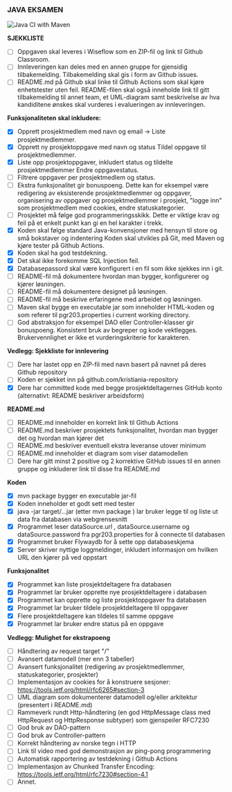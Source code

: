 ### JAVA EKSAMEN

![Java CI with Maven](https://github.com/kristiania/pgr203eksamen-tinaeile/workflows/Java%20CI%20with%20Maven/badge.svg)

**SJEKKLISTE**
- [ ] Oppgaven skal leveres i Wiseflow som en ZIP-fil og link til Github Classroom.
- [ ] Innleveringen kan deles med en annen gruppe for gjensidig tilbakemelding. Tilbakemelding skal gis i form av Github issues.
- [ ] README.md på Github skal linke til Github Actions som skal kjøre enhetstester uten feil. README-filen skal også inneholde link til gitt tilbakemelding til annet team, et UML-diagram samt beskrivelse av hva kandiditene ønskes skal vurderes i evalueringen av innleveringen.

**Funksjonaliteten skal inkludere:**
- [x] Opprett prosjektmedlem med navn og email -> Liste prosjektmedlemmer.
- [x] Opprett ny prosjektoppgave med navn og status Tildel oppgave til prosjektmedlemmer.
- [x] Liste opp prosjektoppgaver, inkludert status og tildelte prosjektmedlemmer Endre oppgavestatus.
- [ ] Filtrere oppgaver per prosjektmedlem og status.
- [ ] Ekstra funksjonalitet gir bonuspoeng. Dette kan for eksempel være redigering av eksisterende prosjektmedlemmer og oppgaver, organisering av oppgaver og prosjektmedlemmer i prosjekt, "logge inn" som prosjektmedlem med cookies, endre statuskategorier.
- [ ] Prosjektet må følge god programmeringsskikk. Dette er viktige krav og feil på et enkelt punkt kan gi en hel karakter i trekk.
- [x] Koden skal følge standard Java-konvensjoner med hensyn til store og små bokstaver og indentering Koden skal utvikles på Git, med Maven og kjøre tester på Github Actions.
- [x] Koden skal ha god testdekning.
- [x] Det skal ikke forekomme SQL Injection feil.
- [x] Databasepassord skal være konfigurert i en fil som ikke sjekkes inn i git.
- [ ] README-fil må dokumentere hvordan man bygger, konfigurerer og kjører løsningen.
- [ ] README-fil må dokumentere designet på løsningen.
- [ ] README-fil må beskrive erfaringene med arbeidet og løsningen.
- [ ] Maven skal bygge en executable jar som inneholder HTML-koden og som referer til pgr203.properties i current working directory.
- [ ] God abstraksjon for eksempel DAO eller Controller-klasser gir bonuspoeng. Konsistent bruk av begreper og kode vektlegges. Brukervennlighet er ikke et vurderingskriterie for karakteren.

**Vedlegg: Sjekkliste for innlevering**
- [ ] Dere har lastet opp en ZIP-fil med navn basert på navnet på deres Github repository
- [ ] Koden er sjekket inn på github.com/kristiania-repository
- [x] Dere har committed kode med begge prosjektdeltagernes GitHub konto (alternativt: README beskriver arbeidsform)

**README.md**
- [ ] README.md inneholder en korrekt link til Github Actions
- [ ] README.md beskriver prosjektets funksjonalitet, hvordan man bygger det og hvordan man kjører det
- [ ] README.md beskriver eventuell ekstra leveranse utover minimum
- [ ] README.md inneholder et diagram som viser datamodellen
- [ ] Dere har gitt minst 2 positive og 2 korrektive GitHub issues til en annen gruppe og inkluderer link til disse fra README.md

**Koden**
- [x] mvn package bygger en executable jar-fil
- [x] Koden inneholder et godt sett med tester
- [x] java -jar target/...jar (etter mvn package ) lar bruker legge til og liste ut data fra databasen via webgrensesnitt
- [x] Programmet leser dataSource.url , dataSource.username og dataSource.password fra pgr203.properties for å connecte til databasen
- [x] Programmet bruker Flywaydb for å sette opp databaseskjema
- [x] Server skriver nyttige loggmeldinger, inkludert informasjon om hvilken URL den kjører på ved oppstart

**Funksjonalitet**
- [x] Programmet kan liste prosjektdeltagere fra databasen
- [x] Programmet lar bruker opprette nye prosjektdeltagere i databasen
- [x] Programmet kan opprette og liste prosjektoppgaver fra databasen
- [x] Programmet lar bruker tildele prosjektdeltagere til oppgaver
- [x] Flere prosjektdeltagere kan tildeles til samme oppgave
- [x] Programmet lar bruker endre status på en oppgave

**Vedlegg: Mulighet for ekstrapoeng**
- [ ] Håndtering av request target "/"
- [ ] Avansert datamodell (mer enn 3 tabeller)
- [ ] Avansert funksjonalitet (redigering av prosjektmedlemmer, statuskategorier, prosjekter)
- [ ] Implementasjon av cookies for å konstruere sesjoner: https://tools.ietf.org/html/rfc6265#section-3
- [ ] UML diagram som dokumenterer datamodell og/eller arkitektur (presentert i README.md)
- [ ] Rammeverk rundt Http-håndtering (en god HttpMessage class med HttpRequest og HttpResponse subtyper) som gjenspeiler RFC7230
- [ ] God bruk av DAO-pattern
- [ ] God bruk av Controller-pattern
- [ ] Korrekt håndtering av norske tegn i HTTP
- [ ] Link til video med god demonstrasjon av ping-pong programmering
- [ ] Automatisk rapportering av testdekning i Github Actions
- [ ] Implementasjon av Chunked Transfer Encoding: https://tools.ietf.org/html/rfc7230#section-4.1
- [ ] Annet.
